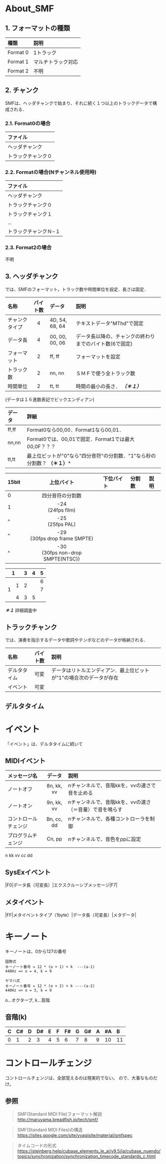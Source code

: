 # About_SMF

## 1. フォーマットの種類
|種類|説明|
|:-|:-|
|Format 0|1トラック|
|Format 1|マルチトラック対応|
|Format 2|不明|

## 2. チャンク
SMFは、ヘッダチャンクで始まり、それに続く１つ以上のトラックデータで構成される．

### 2.1. Format0の場合
|ファイル|
|:--|
|ヘッダチャンク|
|トラックチャンク０|

### 2.2. Formatの場合(Nチャンネル使用時)
|ファイル|
|:-|
|ヘッダチャンク|
|トラックチャンク０|
|トラックチャンク１|
|...|
|トラックチャンクＮ−１|

### 2.3. Format2の場合
不明

## 3. ヘッダチャンク
では、SMFのフォーマット，トラック数や時間単位を設定．長さは固定．

|名称|バイト数|データ|説明|
|:--|:--:|:----------------|:--|
|チャンクタイプ|4|4D, 54, 68, 64|テキストデータ"MThd"で固定|
|データ長|4|00, 00, 00, 06|データ長以降の、チャンクの終わりまでのバイト数(6で固定)|
|フォーマット|2|ff, ff|フォーマットを設定|
|トラック数|2|nn, nn|ＳＭＦで使う全トラック数|
|時間単位|2|tt, tt|時間の最小の長さ． ***（＊１）***|

(データは１６進数表記でビックエンディアン)

|データ|詳細|
|:--|:--|
|ff,ff|Format0なら00,00．Format1なら00,01．
|nn,nn|Format0では、00,01で固定．Format1では最大00,0F？？？
|tt,tt|最上位ビットが"0"なら"四分音符"の分割数．"1"なら秒の分割数？ **（＊１）***

|15bit|上位バイト|下位バイト|分割数|説明|
|:-|:-:|:-|:-|:-|
|0|四分音符の分割数||
|1|-24<br>(24fps film)|
|^|-25<br>(25fps PAL)|
|^|-29<br>(30fps drop frame SMPTE)|
|^|-30<br>(30fps non-drop SMPTE(NTSC))|

<table>
  <thead>
    <tr>
      <th colspan="2">1</th>
      <th>3</th>
      <th>4</th>
      <th>5</th>
    </tr>
  </thead>
  <tbody>
    <tr>
      <td rowspan="3">1</td>
      <td rowspan="2">1</td>
      <td rowspan="2" colspan="2">2</td>
      <td>6</td>
    </tr>
    <tr>
      <td>7</td>
    </tr>
    <tr>
      <td>4</td>
      <td>3</td>
      <td colspan="2">5</td>
    </tr>
  </tbody>
</table>

***＊１*** 詳細調査中

## トラックチャンク
では、演奏を指示するデータや歌詞やテンポなどのデータが格納される．

|名称|バイト数|説明|
|:--|:----:|:--|
|デルタタイム|可変| データはリトルエンディアン．最上位ビットが"1"の場合次のデータが存在 |
|イベント|可変|  |

## デルタタイム

# イベント
「イベント」は、デルタタイムに続いて

## MIDIイベント
|メッセージ名|データ|説明|
|:--|:--:|:--|
|ノートオフ|8n, kk, vv|nチャンネルで、音階kkを、vvの速さで音を止める|
|ノートオン|9n, kk, vv|nチャンネルで、音階kkを、vvの速さ（＝音量）で音を鳴らす|
|コントロールチェンジ|Bn, cc, dd|nチャンネルで、各種コントローラを制御|
|プログラムチェンジ|Cn, pp|nチャンネルで、音色をppに設定|

n
kk
vv
cc
dd

## SysExイベント

|F0|データ長（可変長）|エクスクルーシブメッセージ|F7|

## メタイベント

|FF|メタイベントタイプ（1byte）|データ長（可変長）|メタデータ|


# キーノート
キーノートは、0から127の番号

    国際式
    キーノート番号 = 12 * (o + 1) + k  ---(a-1)
    440Hz => o = 4, k = 9

    ヤマハ式
    キーノート番号 = 12 * (o + 2) + k ----(a-2)
    440Hz => o = 3, k = 9

o...オクターブ,  k...音階

## 音階(k)
|C|C#|D|D#|E|F|F#|G|G#|A|#A|B|
|:--|:--|:--|:--|:--|:--|:--|:--|:--|:--|:--|:--|
|0|1|2|3|4|5|6|7|8|9|10|11|

# コントロールチェンジ
コントロールチェンジは、全部覚えるのは現実的でない。
ので、大事なものだけ。

## 参照
> SMF(Standard MIDI File)フォーマット解説
> http://maruyama.breadfish.jp/tech/smf/

> SMF(Standard MIDI Files)の構造
> https://sites.google.com/site/yyagisite/material/smfspec

> タイムコードの形式
> https://steinberg.help/cubase_elements_le_ai/v9.5/ja/cubase_nuendo/topics/synchronization/synchronization_timecode_standards_c.html
